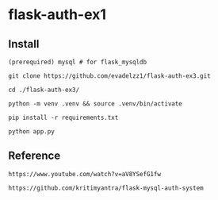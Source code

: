 # flask-auth-ex1

## Install

    (prerequired) mysql # for flask_mysqldb

    git clone https://github.com/evadelzz1/flask-auth-ex3.git

    cd ./flask-auth-ex3/

    python -m venv .venv && source .venv/bin/activate

    pip install -r requirements.txt

    python app.py

## Reference

    https://www.youtube.com/watch?v=aV8YSefG1fw

    https://github.com/kritimyantra/flask-mysql-auth-system
